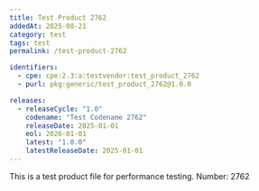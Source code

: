 ```yaml
---
title: Test Product 2762
addedAt: 2025-08-21
category: test
tags: test
permalink: /test-product-2762

identifiers:
  - cpe: cpe:2.3:a:testvendor:test_product_2762
  - purl: pkg:generic/test_product_2762@1.0.0

releases:
  - releaseCycle: "1.0"
    codename: "Test Codename 2762"
    releaseDate: 2025-01-01
    eol: 2026-01-01
    latest: "1.0.0"
    latestReleaseDate: 2025-01-01
---
```


This is a test product file for performance testing. Number: 2762
